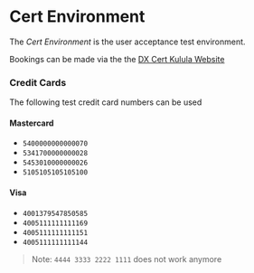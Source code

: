 # Cert Environment

The _Cert Environment_ is the user acceptance test environment.

Bookings can be made via the the [DX Cert Kulula Website](https://dx.dx01.cert.aws.sabre.com/dx/MNDX/#/)

### Credit Cards

The following test credit card numbers can be used

#### Mastercard
- ``5400000000000070``
- ``5341700000000028``
- ``5453010000000026``
- ``5105105105105100``

#### Visa
- ``4001379547850585``
- ``4005111111111169``
- ``4005111111111151``
- ``4005111111111144``

> Note:  ``4444 3333 2222 1111`` does not work anymore

